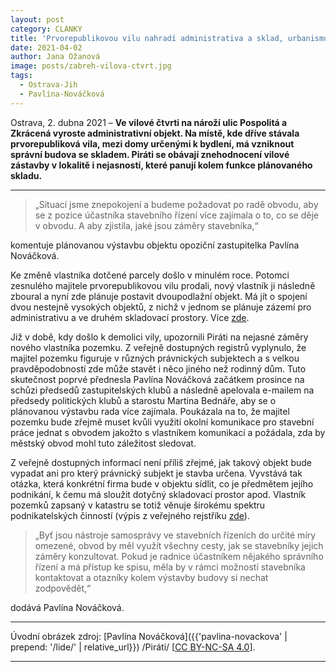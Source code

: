 ```yaml
---
layout: post
category: CLANKY
title: 'Prvorepublikovou vilu nahradí administrativa a sklad, urbanismus ve vilové čtvrti v Ostravě-Zábřehu dostává na frak'
date: 2021-04-02
author: Jana Ožanová
image: posts/zabreh-vilova-ctvrt.jpg
tags:
  - Ostrava-Jih 
  - Pavlína-Nováčková
---
```


Ostrava, 2. dubna 2021 – **Ve vilové čtvrti na nároží ulic Pospolitá a Zkrácená vyroste administrativní objekt. Na místě, kde dříve stávala prvorepubliková vila, mezi domy určenými k bydlení, má vzniknout správní budova se skladem. Piráti se obávají znehodnocení vilové zástavby v lokalitě i nejasností, které panují kolem funkce plánovaného skladu.**

<hr />

> „Situací jsme znepokojení a budeme požadovat po radě obvodu, aby se z pozice účastníka stavebního řízení více zajímala o to, co se děje v obvodu. A aby zjistila, jaké jsou záměry stavebníka,“ 

komentuje plánovanou výstavbu objektu opoziční zastupitelka Pavlína Nováčková.

Ke změně vlastníka dotčené parcely došlo v minulém roce. Potomci zesnulého majitele prvorepublikovou vilu prodali, nový vlastník ji následně zboural a nyní zde plánuje postavit dvoupodlažní objekt. Má jít o spojení dvou nestejně vysokých objektů, z nichž v jednom se plánuje zázemí pro administrativu a ve druhém skladovací prostory. Více [zde](https://a.pirati.cz/msk/doc/informace-o-pozemku-parcela-556-45.pdf "ČÚZK.cz: Informace o pozemku 556/45 [PDF]").

Již v době, kdy došlo k demolici vily, upozornili Piráti na nejasné záměry nového vlastníka pozemku. Z veřejně dostupných registrů vyplynulo, že majitel pozemku figuruje v různých právnických subjektech a s velkou pravděpodobností zde může stavět i něco jiného než rodinný dům. Tuto skutečnost poprvé přednesla Pavlína Nováčková začátkem prosince na schůzi předsedů zastupitelských klubů a následně apelovala e-mailem na předsedy politických klubů a starostu Martina Bednáře, aby se o plánovanou výstavbu rada více zajímala. Poukázala na to, že majitel pozemku bude zřejmě muset kvůli využití okolní komunikace pro stavební práce jednat s obvodem jakožto s vlastníkem komunikací a požádala, zda by městský obvod mohl tuto záležitost sledovat.

Z veřejně dostupných informací není příliš zřejmé, jak takový objekt bude vypadat ani pro který právnický subjekt je stavba určena. Vyvstává tak otázka, která konkrétní firma bude v objektu sídlit, co je předmětem jejího podnikání, k čemu má sloužit dotyčný skladovací prostor apod. Vlastník pozemků zapsaný v katastru se totiž věnuje širokému spektru podnikatelských činností (výpis z veřejného rejstříku [zde](https://www.podnikatel.cz/rejstrik/osoby/petr-bernatik-213679/ "Podnikatel.cz: Rejstřík ekonomických subjektů » Petr Bernatík")).

> „Byť jsou nástroje samosprávy ve stavebních řízeních do určité míry omezené, obvod by měl využít všechny cesty, jak se stavebníky jejich záměry konzultovat. Pokud je radnice účastníkem nějakého správního řízení a má přístup ke spisu, měla by v rámci možností stavebníka kontaktovat a otazníky kolem výstavby budovy si nechat zodpovědět,“ 

dodává Pavlína Nováčková.

---

Úvodní obrázek zdroj: [Pavlína Nováčková]({{'pavlina-novackova' | prepend: '/lide/' | relative_url}}) /Piráti/ \[[CC BY-NC-SA 4.0](https://creativecommons.org/licenses/by-nc-sa/4.0/deed.cs)\].

- - -

